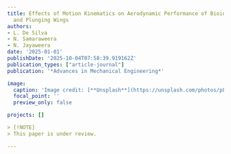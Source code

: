 ```yaml
---
title: Effects of Motion Kinematics on Aerodynamic Performance of Bioinspired Pitching
  and Plunging Wings
authors:
- L. De Silva
- N. Samaraweera
- N. Jayaweera
date: '2025-01-01'
publishDate: '2025-10-04T07:58:39.919162Z'
publication_types: ["article-journal"]
publication: '*Advances in Mechanical Engineering*'

image:
  caption: 'Image credit: [**Unsplash**](https://unsplash.com/photos/pLCdAaMFLTE)'
  focal_point: ''
  preview_only: false

projects: []

> [!NOTE]
> This paper is under review.

---
```

